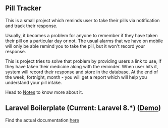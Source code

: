 ## Pill Tracker
This is a small project which reminds user to take their pills via notification and track their response.

Usually, it becomes a problem for anyone to remember if they have taken their pill on a particular day or not. The usual alarms that we have on mobile will only be able remind you to take the pill, but it won't record your response.

This is project tries to solve that problem by providing users a link to use, if they have taken their medicine along with the reminder. When user hits it, system will record their response and store in the database. At the end of the week, fortnight, month - you will get a report which will help you understand your pill intake.

Head to [Notes](./notes.md) to know more about it.


## Laravel Boilerplate (Current: Laravel 8.*) ([Demo](https://demo.laravel-boilerplate.com))

Find the actual documentation [here](https://github.com/rappasoft/laravel-boilerplate)
